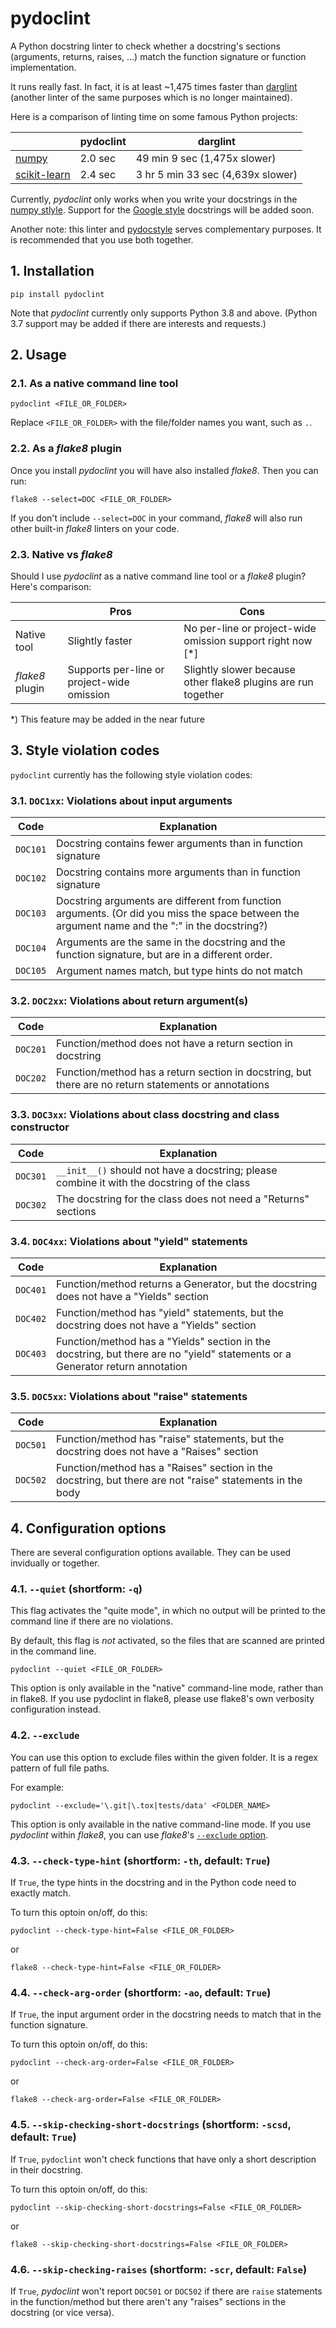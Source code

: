 # pydoclint

A Python docstring linter to check whether a docstring's sections (arguments, returns, raises, ...) match the function signature or function implementation.

It runs really fast. In fact, it is at least ~1,475 times faster than [darglint](https://github.com/terrencepreilly/darglint) (another linter of the same purposes which is no longer maintained).

Here is a comparison of linting time on some famous Python projects:

|                                                              | pydoclint | darglint          |
| ------------------------------------------------------------ | --------- | ----------------- |
| [numpy](https://github.com/numpy/numpy)                      | 2.0 sec   | 49 min 9 sec (1,475x slower) |
| [scikit-learn](https://github.com/scikit-learn/scikit-learn) | 2.4 sec   | 3 hr 5 min 33 sec (4,639x slower) |

Currently, *pydoclint* only works when you write your docstrings in the [numpy stlyle](https://numpydoc.readthedocs.io/en/latest/format.html). Support for the [Google style](https://www.sphinx-doc.org/en/master/usage/extensions/example_google.html) docstrings will be added soon.

Another note: this linter and [pydocstyle](https://github.com/PyCQA/pydocstyle) serves complementary purposes. It is recommended that you use both together.

## 1. Installation

```
pip install pydoclint
```

Note that *pydoclint* currently only supports Python 3.8 and above. (Python 3.7 support may be added if there are interests and requests.)

## 2. Usage

### 2.1. As a native command line tool

```
pydoclint <FILE_OR_FOLDER>
```

Replace `<FILE_OR_FOLDER>` with the file/folder names you want, such as `.`.

### 2.2. As a *flake8* plugin

Once you install *pydoclint* you will have also installed *flake8*. Then you can run:

```
flake8 --select=DOC <FILE_OR_FOLDER>
```

If you don't include `--select=DOC` in your command, *flake8* will also run other built-in *flake8* linters on your code.

### 2.3. Native vs *flake8*

Should I use *pydoclint* as a native command line tool or a *flake8* plugin? Here's comparison:

|        |   Pros     |   Cons    |
|--------|------------|-----------|
| Native tool | Slightly faster | No per-line or project-wide omission support right now [*] |
| *flake8* plugin | Supports per-line or project-wide omission  | Slightly slower because other flake8 plugins are run together |

*) This feature may be added in the near future

## 3. Style violation codes

`pydoclint` currently has the following style violation codes:

### 3.1. `DOC1xx`: Violations about input arguments

| Code     | Explanation                                                                                                                                    |
| -------- | ---------------------------------------------------------------------------------------------------------------------------------------------- |
| `DOC101` | Docstring contains fewer arguments than in function signature                                                                                  |
| `DOC102` | Docstring contains more arguments than in function signature                                                                                   |
| `DOC103` | Docstring arguments are different from function arguments. (Or did you miss the space between the argument name and the ":" in the docstring?) |
| `DOC104` | Arguments are the same in the docstring and the function signature, but are in a different order.                                              |
| `DOC105` | Argument names match, but type hints do not match                                                                                              |

### 3.2. `DOC2xx`: Violations about return argument(s)

| Code     | Explanation                                                                                          |
| -------- | ---------------------------------------------------------------------------------------------------- |
| `DOC201` | Function/method does not have a return section in docstring                                          |
| `DOC202` | Function/method has a return section in docstring, but there are no return statements or annotations |

### 3.3. `DOC3xx`: Violations about class docstring and class constructor

| Code     | Explanation                                                                                 |
| -------- | ------------------------------------------------------------------------------------------- |
| `DOC301` | `__init__()` should not have a docstring; please combine it with the docstring of the class |
| `DOC302` | The docstring for the class does not need a "Returns" sections                              |

### 3.4. `DOC4xx`: Violations about "yield" statements

| Code     | Explanation                                                                                                                   |
| -------- | ----------------------------------------------------------------------------------------------------------------------------- |
| `DOC401` | Function/method returns a Generator, but the docstring does not have a "Yields" section                                       |
| `DOC402` | Function/method has "yield" statements, but the docstring does not have a "Yields" section                                    |
| `DOC403` | Function/method has a "Yields" section in the docstring, but there are no "yield" statements or a Generator return annotation |

### 3.5. `DOC5xx`: Violations about "raise" statements

| Code     | Explanation                                                                                               |
| -------- | --------------------------------------------------------------------------------------------------------- |
| `DOC501` | Function/method has "raise" statements, but the docstring does not have a "Raises" section                |
| `DOC502` | Function/method has a "Raises" section in the docstring, but there are not "raise" statements in the body |

## 4. Configuration options

There are several configuration options available. They can be used invidually or together.

### 4.1. `--quiet` (shortform: `-q`)

This flag activates the "quite mode", in which no output will be printed to the command line if there are no violations.

By default, this flag is *not* activated, so the files that are scanned are printed in the command line.


```
pydoclint --quiet <FILE_OR_FOLDER>
```

This option is only available in the "native" command-line mode, rather than in flake8.  If you use pydoclint in flake8, please use flake8's own verbosity configuration instead.


### 4.2. `--exclude`

You can use this option to exclude files within the given folder. It is a regex pattern of full file paths.

For example:

```
pydoclint --exclude='\.git|\.tox|tests/data' <FOLDER_NAME>
```

This option is only available in the native command-line mode.  If you use *pydoclint* within *flake8*, you can use *flake8*'s [`--exclude` option](https://flake8.pycqa.org/en/latest/user/options.html#cmdoption-flake8-exclude).


### 4.3. `--check-type-hint` (shortform: `-th`, default: `True`)

If `True`, the type hints in the docstring and in the Python code need to exactly match.

To turn this optoin on/off, do this:

```
pydoclint --check-type-hint=False <FILE_OR_FOLDER>
```

or

```
flake8 --check-type-hint=False <FILE_OR_FOLDER>
```

### 4.4. `--check-arg-order` (shortform: `-ao`, default: `True`)

If `True`, the input argument order in the docstring needs to match that in the function signature.

To turn this optoin on/off, do this:

```
pydoclint --check-arg-order=False <FILE_OR_FOLDER>
```

or

```
flake8 --check-arg-order=False <FILE_OR_FOLDER>
```

### 4.5. `--skip-checking-short-docstrings` (shortform: `-scsd`, default: `True`)

If `True`, `pydoclint` won't check functions that have only a short description in their docstring.

To turn this optoin on/off, do this:

```
pydoclint --skip-checking-short-docstrings=False <FILE_OR_FOLDER>
```

or

```
flake8 --skip-checking-short-docstrings=False <FILE_OR_FOLDER>
```

### 4.6. `--skip-checking-raises` (shortform: `-scr`, default: `False`)

If `True`, *pydoclint* won't report `DOC501` or `DOC502` if there are `raise` statements in the function/method but there aren't any "raises" sections in the docstring (or vice versa).
